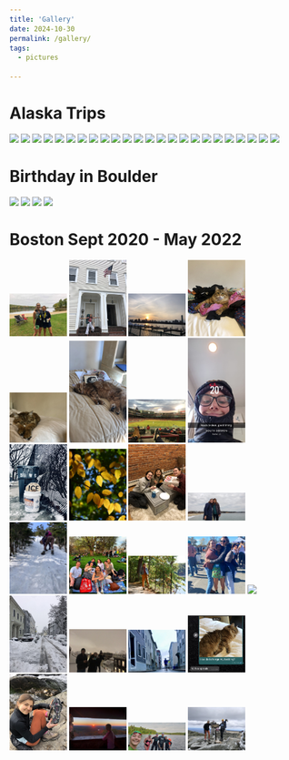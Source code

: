 ```yaml
---
title: 'Gallery'
date: 2024-10-30
permalink: /gallery/
tags:
  - pictures
  
---
```


Alaska Trips 
======
<img src="g_pics/Alaska/7B02737E-91CA-4914-B81F-171007385267.jpg" width="20%" />
<img src="g_pics/Alaska/8f7d68e8-d8b7-4631-9992-579e445e8a0f.jpg" width="20%" />
<img src="g_pics/Alaska/850F028D-9423-4FCE-9634-55BA2A051949.jpg" width="20%" />
<img src="g_pics/Alaska/A4B22891-7AAC-4183-83DA-005CC1620A69.jpg" width="20%" />
<img src="g_pics/Alaska/ABEF48BE-F36A-44EA-A6D3-5762395E1810.jpg" width="20%" />
<img src="g_pics/Alaska/D09AC98E-EA0D-467A-B3FE-1A9B0CBADFDD.jpg" width="20%" />
<img src="g_pics/Alaska/IMG_0859.jpeg" width="20%" />
<img src="g_pics/Alaska/IMG_5179.jpeg" width="20%" />
<img src="g_pics/Alaska/IMG_5259.jpeg" width="20%" />
<img src="g_pics/Alaska/IMG_5291.jpeg" width="20%" />
<img src="g_pics/Alaska/IMG_6169.JPG" width="20%" />
<img src="g_pics/Alaska/IMG_6340.jpeg" width="20%" />
<img src="g_pics/Alaska/IMG_6433.JPG" width="20%" />
<img src="g_pics/Alaska/IMG_6493.jpeg" width="20%" />
<img src="g_pics/Alaska/IMG_6516.jpeg" width="20%" />
<img src="g_pics/Alaska/IMG_6530.jpeg" width="20%" />
<img src="g_pics/Alaska/IMG_6537.jpeg" width="20%" />
<img src="g_pics/Alaska/IMG_6549.jpeg" width="20%" />
<img src="g_pics/Alaska/IMG_6557.JPG" width="20%" />
<img src="g_pics/Alaska/IMG_6581.jpeg" width="20%" />
<img src="g_pics/Alaska/IMG_6669.JPG" width="20%" />
<img src="g_pics/Alaska/IMG_7285.jpeg" width="20%" />
<img src="g_pics/Alaska/IMG_7478.jpeg" width="20%" />
<img src="g_pics/Alaska/IMG_7494.jpeg" width="20%" />

Birthday in Boulder 
======
<img src="g_pics/B_bday/me_me.jpeg" width="20%" />
<img src="g_pics/B_bday/peeps.jpeg" width="20%" />
<img src="g_pics/B_bday/elise_liv.jpeg" width="20%" />
<img src="g_pics/B_bday/cake.jpeg" width="20%" />

Boston Sept 2020 - May 2022
======
<img src="../_gallery/g_pics/Boston/30miler.JPG" width="20%" />
<img src="../_gallery/g_pics/Boston/backpack.jpeg" width="20%" />
<img src="../_gallery/g_pics/Boston/charles.jpeg" width="20%" />
<img src="../_gallery/g_pics/Boston/emmy.jpeg" width="20%" />
<img src="../_gallery/g_pics/Boston/emmy2.jpeg" width="20%" />
<img src="../_gallery/g_pics/Boston/emmy3.jpg" width="20%" />
<img src="../_gallery/g_pics/Boston/fenway.jpeg" width="20%" />
<img src="../_gallery/g_pics/Boston/heating.jpg" width="20%" />
<img src="../_gallery/g_pics/Boston/ice.jpeg" width="20%" />
<img src="../_gallery/g_pics/Boston/leaves.JPG" width="20%" />
<img src="../_gallery/g_pics/Boston/movein.jpeg" width="20%" />
<img src="../_gallery/g_pics/Boston/n_shore.jpg" width="20%" />
<img src="../_gallery/g_pics/Boston/NH.jpg" width="20%" />
<img src="../_gallery/g_pics/Boston/picnic.jpg" width="20%" />
<img src="../_gallery/g_pics/Boston/pond.JPG" width="20%" />
<img src="../_gallery/g_pics/Boston/ragnar.jpg" width="20%" />
<img src="../_gallery/g_pics/Boston/redbike.JPG" width="20%" />
<img src="../_gallery/g_pics/Boston/rename.jpeg" width="20%" />
<img src="../_gallery/g_pics/Boston/roof.jpeg" width="20%" />
<img src="../_gallery/g_pics/Boston/run1.JPG" width="20%" />
<img src="../_gallery/g_pics/Boston/spatula.jpeg" width="20%" />
<img src="../_gallery/g_pics/Boston/spikes.jpeg" width="20%" />
<img src="../_gallery/g_pics/Boston/sunrise.jpeg" width="20%" />
<img src="../_gallery/g_pics/Boston/swim.jpg" width="20%" />
<img src="../_gallery/g_pics/Boston/washington.jpeg" width="20%" />
